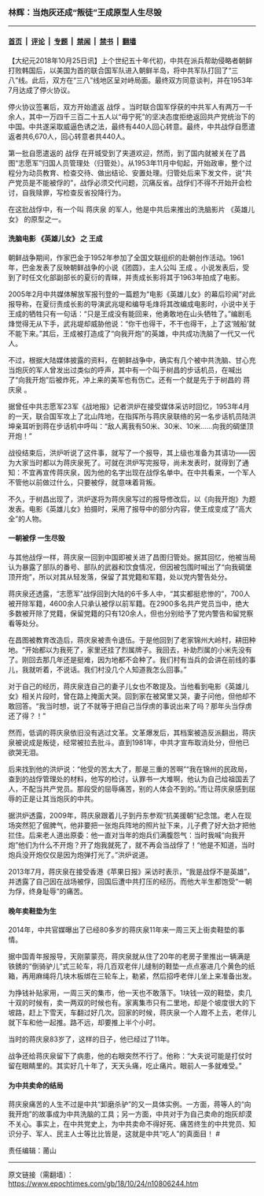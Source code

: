 ### 林辉：当炮灰还成“叛徒”王成原型人生尽毁

---

#### [首页](../../../..?n10806244) &nbsp;|&nbsp; [评论](../../../../../epoch-comment?n10806244) &nbsp;|&nbsp; [专题](../../../../../epoch-special?n10806244) &nbsp;|&nbsp; [禁闻](../../../../../epoch-news?n10806244) &nbsp;|&nbsp; [禁书](../../../../../books?n10806244) &nbsp;|&nbsp; [翻墙](https://github.com/gfw-breaker/nogfw/blob/master/README.md?n10806244)


<div class="post_content" id="artbody" itemprop="articleBody">
 <!-- article content begin -->
 <p>
  【大纪元2018年10月25日讯】上个世纪五十年代初，中共在派兵帮助侵略者朝鲜打败韩国后，以美国为首的联合国军队进入朝鲜半岛，将中共军队打回了“三八”线。此后，双方在“三八”线地区呈对峙局面。最终双方同意谈判，并在1953年7月达成了停火协议。
 </p>
 <p>
  停火协议签署后，双方开始遣返
  <ok href="https://www.epochtimes.com/gb/tag/%E6%88%98%E4%BF%98.html">
   战俘
  </ok>
  。当时联合国军俘获的中共军人有两万一千余人，其中一万四千三百二十五人以“毋宁死”的坚决态度拒绝返回共产党统治下的中国。中共遂采取威逼色诱之法，最终有440人回心转意。最终，中共战俘自愿遣返者共6,670人，回心转意者共440人。
 </p>
 <p>
  第一批自愿遣返的
  <ok href="https://www.epochtimes.com/gb/tag/%E6%88%98%E4%BF%98.html">
   战俘
  </ok>
  在开城受到了夹道欢迎，然而，到了国内就被关在了昌图“志愿军”归国人员管理处（归管处）。从1953年11月中旬起，开始政审，整个过程分为动员教育、检查交待、做出结论、安置处理。归管处后来下发文件，说“共产党员是不能被俘的”，战俘必须交代问题，沉痛反省。战俘们不得不开始开会检讨，自我赎罪，写检查反省投降行为。
 </p>
 <p>
  在这批战俘中，有一个叫
  <ok href="https://www.epochtimes.com/gb/tag/%E8%92%8B%E5%BA%86%E6%B3%89.html">
   蒋庆泉
  </ok>
  的军人，他是中共后来推出的洗脑影片
  <ok href="https://www.epochtimes.com/gb/tag/%E3%80%8A%E8%8B%B1%E9%9B%84%E5%84%BF%E5%A5%B3%E3%80%8B.html">
   《英雄儿女》
  </ok>
  的原型之一。
 </p>
 <h4>
  <strong>
   洗脑电影
   <ok href="https://www.epochtimes.com/gb/tag/%E3%80%8A%E8%8B%B1%E9%9B%84%E5%84%BF%E5%A5%B3%E3%80%8B.html">
    《英雄儿女》
   </ok>
   之
   <ok href="https://www.epochtimes.com/gb/tag/%E7%8E%8B%E6%88%90.html">
    王成
   </ok>
  </strong>
 </h4>
 <p>
  朝鲜战争期间，作家巴金于1952年参加了全国文联组织的赴朝创作活动。1961年，巴金发表了反映朝鲜战争的小说《团圆》，主人公叫
  <ok href="https://www.epochtimes.com/gb/tag/%E7%8E%8B%E6%88%90.html">
   王成
  </ok>
  。小说发表后，受到了时任文化部副部长的夏衍的青睐，并责成长影将其于1963年拍成了电影。
 </p>
 <p>
  2005年2月中共媒体解放军报刊登的一篇题为“电影《英雄儿女》的幕后珍闻”对此报导称，在夏衍责成长影的导演武兆堤和编导毛烽将其改编成电影时，小说中关于王成的牺牲只有一句话：“只是王成没有能回来，他勇敢地在山头牺牲了。”编剧毛烽觉得无从下手，武兆堤却威胁他说：“你干也得干，不干也得干，上了这‘贼船’就不能下来。”其后，王成被打造成了“向我开炮”的英雄，中共成功洗脑了一代又一代人。
 </p>
 <p>
  不过，根据大陆媒体披露的资料，在朝鲜战争中，确实有几个被中共洗脑、甘心充当炮灰的军人曾发出过类似的呼声，其中有一个叫于树昌的步话机员，在喊出了“向我开炮”后被炸死，冲上来的美军也有伤亡。还有一个就是先于于树昌的
  <ok href="https://www.epochtimes.com/gb/tag/%E8%92%8B%E5%BA%86%E6%B3%89.html">
   蒋庆泉
  </ok>
  。
 </p>
 <p>
  据曾任中共志愿军23军《战地报》记者洪炉在接受媒体采访时回忆，1953年4月的一天，联合国军攻上了北山阵地，在指挥所与蒋庆泉联络的另一名步话机员陆洪坤亲耳听到蒋在步话机中呼叫：“敌人离我有50米、30米、10米……向我的碉堡顶开炮！”
 </p>
 <p>
  战役结束后，洪炉听说了这件事，就写了一个报导，其上级也准备为其请功——因为大家当时都以为蒋庆泉死了。可就在洪炉写完报导，尚未发表时，就得到了通知：不宜再宣传蒋庆泉，因为他的名字出现在战俘名单中。在中共看来，一个军人不管他以前做过什么，只要被俘，就意味着背叛。
 </p>
 <p>
  不久，于树昌出现了，洪炉遂将为蒋庆泉写过的报导修改后，以《向我开炮》为题发表。电影《英雄儿女》拍摄时，采用了报导中的部分内容，使王成变成了“高大全”的人物。
 </p>
 <h4>
  <strong>
   一朝被俘 一生尽毁
  </strong>
 </h4>
 <p>
  与其他战俘一样，蒋庆泉一回到中国即被关进了昌图归管处。据其回忆，他被当局认为暴露了部队的番号、部队的武器和饮食情况，但因被包围时喊出了“向我碉堡顶开炮”，所以对其从轻发落，保留了其党籍和军籍，处以党内警告处分。
 </p>
 <p>
  蒋庆泉还透露，“志愿军”战俘回到大陆的6千多人中，“其实都挺悲惨的”，700人被开除军籍，4600余人只承认被俘以前军籍。在2900多名共产党员当中，绝大多数被开除了党籍，保留党籍的只有120余人，但也分别给予了党内警告和留党察看等处分。
 </p>
 <p>
  在昌图被教育改造后，蒋庆泉被责令退伍。于是他回到了老家锦州大岭村，耕田种地。“开始都以为我死了，家里还挂了烈属牌子。我回去，补助烈属的小米先没有了。刚回去那几年还是挺难，因为地都不会种了。我们村有当兵的会讲在前线的事儿，我就听着，不说话。我们村没几个人知道我怎么回事。”
 </p>
 <p>
  对于自己的经历，蒋庆泉连自己的妻子儿女也不敢提及。当他看到电影《英雄儿女》相关片段时，曾在路上掩面大哭。回到家在被窝里又哭，妻子问他，但他却不敢回答。“我当时想，说了不就等于把自己当俘虏的事说出来了吗？那年头当俘虏还了得？！”
 </p>
 <p>
  然而，低调的蒋庆泉依旧没有逃过文革。文革爆发后，其档案被造反派翻出，蒋庆泉被说成是叛徒，经常被拉去批斗。直到1981年，中共才宣布取消处分，但他已欲哭无泪。
 </p>
 <p>
  后来找到他的洪炉说：“他受的苦太大了，那是三重的苦啊”“我在锦州的民政局，查到的战俘管理处的材料，他写的检讨，认罪书一大堆啊，他认为自己给祖国丢了人，不配当共产党员。那段受的屈辱痛苦，别的人体会不到的。”而让蒋庆泉感到屈辱的正是让其当炮灰的中共。
 </p>
 <p>
  据洪炉透露，2009年，蒋庆泉跟着儿子到丹东参观“抗美援朝”纪念馆。老人在现场突然犯了倔脾气，他非要把一张炮兵阵地的照片扯下来，儿子费了好大劲才把他拦住。后来老人道出原委：他一直对当年的炮兵们满腹怨气：当时我喊“向我开炮”他们为什么不开炮？开了炮我就死了，就不再会当战俘了！“他是不知道，当时炮兵没开炮仅仅是因为炮弹打光了。”洪炉说道。
 </p>
 <p>
  2013年7月，蒋庆泉在接受香港《苹果日报》采访时表示，“我是战俘不是英雄”，并透露了自己因在战场被俘，回国后遭中共打压的经历。而他大半生都饱受“一朝为俘，终身耻辱”的痛苦。
 </p>
 <h4>
  <strong>
   晚年卖鞋垫为生
  </strong>
 </h4>
 <p>
  2014年，中共官媒曝出了已经80多岁的蒋庆泉11年来一周三天上街卖鞋垫的事情。
 </p>
 <p>
  据中国青年报报导，天刚蒙蒙亮，蒋庆泉就从住了20年的老房子里推出一辆满是铁銹的“倒骑驴儿”式三轮车，将几百双老伴儿缝制的鞋垫一点点塞进几个黄色的纸箱，再用麻绳将几块木板绑在三轮车上，勒紧，然后招呼老伴儿坐上来准备出发。
 </p>
 <p>
  为挣钱补贴家用，一周三天的集市，他一天也不敢落下。1块钱一双的鞋垫，卖几十双的时候有，卖一两双的时候也有。家离集市只有二里地，却是个坡度很大的下坡路，赶上下雪天，车翻过好几次。回家的时候，蒋庆泉一个人蹬不上去，老伴儿就下车和他一起推。路不远，却要推上半个小时。
 </p>
 <p>
  当时的蒋庆泉83岁了，这样的日子，他已经过了11年。
 </p>
 <p>
  战争还给蒋庆泉留下了病患，他的右眼突然不行了。他称：“大夫说可能是打仗时留在眼睛里的。其实好几十年了，天天头痛，吃止痛片。眼前人一多就难受。”
 </p>
 <h4>
  <strong>
   为中共卖命的结局
  </strong>
 </h4>
 <p>
  蒋庆泉痛苦的人生不过是中共“卸磨杀驴”的又一具体实例。一方面，蒋等人的“向我开炮”的故事成为中共洗脑的工具；另一方面，中共对于为自己卖命的炮灰却漠不关心。事实上，在中共党史上，为中共卖命不得好死、痛苦终生的中共党员、知识分子、军人、民主人士等比比皆是，这就是中共“吃人”的真面目！ #
 </p>
 <p>
  责任编辑：莆山
 </p>
 <p>
 </p>
 <p>
 </p>
 <!-- article content end -->
 <div id="below_article_ad">
 </div>
</div>


---

原文链接（需翻墙）：https://www.epochtimes.com/gb/18/10/24/n10806244.htm